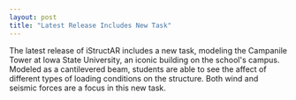 ```yaml
---
layout: post
title: "Latest Release Includes New Task"
---
```


The latest release of iStructAR includes a new task, modeling the Campanile Tower at Iowa State University, an iconic building on the school's campus. Modeled as a cantilevered beam, students are able to see the affect of different types of loading conditions on the structure. Both wind and seismic forces are a focus in this new task. 
